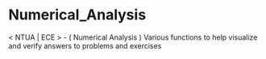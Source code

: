 # Numerical_Analysis
&lt; NTUA | ECE > - ( Numerical Analysis )
Various functions to help visualize and verify answers to problems and exercises
